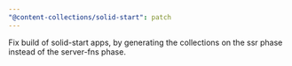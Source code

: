 ```yaml
---
"@content-collections/solid-start": patch
---
```


Fix build of solid-start apps, by generating the collections on the ssr phase instead of the server-fns phase.
